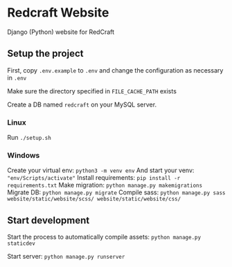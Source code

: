 # Redcraft Website

Django (Python) website for RedCraft

## Setup the project

First, copy `.env.example` to `.env` and change the configuration as necessary in `.env`

Make sure the directory specified in `FILE_CACHE_PATH` exists

Create a DB named `redcraft` on your MySQL server.

### Linux

Run `./setup.sh`

### Windows

Create your virtual env: `python3 -m venv env`
And start your venv: `"env/Scripts/activate"`
Install  requirements: `pip install -r requirements.txt`
Make migration: `python manage.py makemigrations`
Migrate DB: `python manage.py migrate`
Compile sass: `python manage.py sass website/static/website/scss/ website/static/website/css/`

## Start development

Start the process to automatically compile assets: `python manage.py staticdev`

Start server: `python manage.py runserver`
